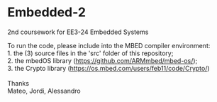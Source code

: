 # Embedded-2
2nd coursework for  EE3-24 Embedded Systems
<br>

To run the code, please include into the MBED compiler environment:<br>
    1. the (3) source files in the 'src' folder of this repository;<br>
    2. the mbedOS library (https://github.com/ARMmbed/mbed-os/);<br>
    3. the Crypto library (https://os.mbed.com/users/feb11/code/Crypto/)<br>
<br>
Thanks<br>
Mateo, Jordi, Alessandro<br>